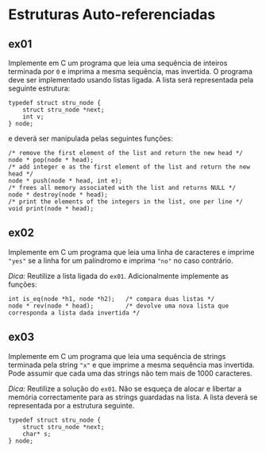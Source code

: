 # Estruturas Auto-referenciadas

## ex01

Implemente em C um programa que leia uma sequência de inteiros terminada por `0` e imprima a mesma sequência, mas invertida. O programa deve ser implementado usando listas ligada. A lista será representada pela seguinte estrutura:

    typedef struct stru_node {
        struct stru_node *next;
        int v;
    } node;

e deverá ser manipulada pelas seguintes funções:

    /* remove the first element of the list and return the new head */
    node * pop(node * head);
    /* add integer e as the first element of the list and return the new head */
    node * push(node * head, int e);
    /* frees all memory associated with the list and returns NULL */
    node * destroy(node * head);
    /* print the elements of the integers in the list, one per line */
    void print(node * head);

## ex02

Implemente em C um programa que leia uma linha de caracteres e imprime `"yes"` se a linha for um palíndromo e imprima `"no"` no caso contrário.

*Dica:* Reutilize a lista ligada do `ex01`. Adicionalmente implemente as funções:

    int is_eq(node *h1, node *h2);   /* compara duas listas */
    node * rev(node * head);         /* devolve uma nova lista que corresponda a lista dada invertida */

## ex03

Implemente em C um programa que leia uma sequência de strings terminada pela string `"x"` e que imprime a mesma sequência mas invertida. Pode assumir que cada uma das strings não tem mais de 1000 caracteres.

*Dica:* Reutilize a solução do `ex01`. Não se esqueça de alocar e libertar a memória correctamente para as strings guardadas na lista. A lista deverá se representada por a estrutura seguinte.

    typedef struct stru_node {
        struct stru_node *next;
        char* s;
    } node;
